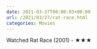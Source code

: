 ```yaml
---
date: 2021-03-27T00:00:03+00:00
url: /2021/03/27/rat-race.html
categories: Movies
---
```

Watched Rat Race (2001) - ★★★




